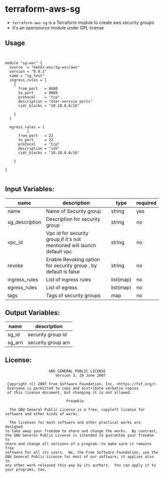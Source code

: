 # terraform-aws-sg

- ``` terraform-aws-sg ``` is a Terraform module to create aws security groups
- it's an opensource module under GPL license

## Usage
```


module "sg-wsc" {
  source  = "mehdi-wsc/sg-wsc/aws"
  version = "0.0.1"
  name = "sg_test"
  ingress_rules = [
    {
      from_port   = 8080
      to_port     = 8080
      protocol    = "tcp"
      description = "User-service ports"
      cidr_blocks = "10.10.0.0/16"

    }
  ]

  egress_rules = [
          {
      from_port   = 22
      to_port     = 22
      protocol    = "tcp"
      description = "ssh"
      cidr_blocks = "10.10.0.0/16"

    }

}


```

## Input Variables:

| name                      | description                                                                                       | type         | required |
|---------------------------|---------------------------------------------------------------------------------------------------|--------------|----------|
| name                      | Name of Security group                                                                            | string       | yes      |
| sg_description            | Description for security group                                                                    | string       | no       |
| vpc_id                    | Vpc id for security group,if it's not mentioned will launch default vpc                           | string       | no       |
| revoke                    | Enable Revoking option for security group , by default is false                                   | string       | no       |
| ingress_rules             | List of ingress rules                                                                             | list(map)    | no       |
| egress_rules              | List of egress                                                                                    | list(map)    | no       |
| tags                      | Tags of security groups                                                                           | map          | no       |


## Output Variables:

| name         | description          |
|--------------|----------------------|
| sg_id        | security group id    |
| sg_arn       | security group arn   |


## License:
```
                    GNU GENERAL PUBLIC LICENSE
                       Version 3, 29 June 2007

 Copyright (C) 2007 Free Software Foundation, Inc. <https://fsf.org/>
 Everyone is permitted to copy and distribute verbatim copies
 of this license document, but changing it is not allowed.

                            Preamble

  The GNU General Public License is a free, copyleft license for
software and other kinds of works.

  The licenses for most software and other practical works are designed
to take away your freedom to share and change the works.  By contrast,
the GNU General Public License is intended to guarantee your freedom to
share and change all versions of a program--to make sure it remains free
software for all its users.  We, the Free Software Foundation, use the
GNU General Public License for most of our software; it applies also to
any other work released this way by its authors.  You can apply it to
your programs, too.
```
